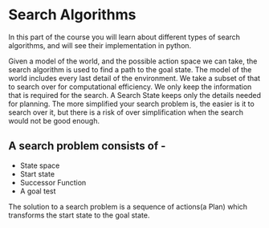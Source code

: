 # Search Algorithms

In this part of the course you will learn about different types of 
search algorithms, and will see their implementation in python. 

Given a model of the world, and the possible action space we can take, 
the search algorithm is used to find a path to the goal state. The model 
of the world includes every last detail of the environment. We take a 
subset of that to search over for computational efficiency. We only keep 
the information that is required for the search. A Search State keeps 
only the details needed for planning. The more simplified your search 
problem is, the easier is it to search over it, but there is a risk of 
over simplification when the search would not be good enough.

## A search problem consists of -
- State space
- Start state
- Successor Function
- A goal test

The solution to a search problem is a sequence of actions(a Plan) 
which transforms the start state to the goal state.